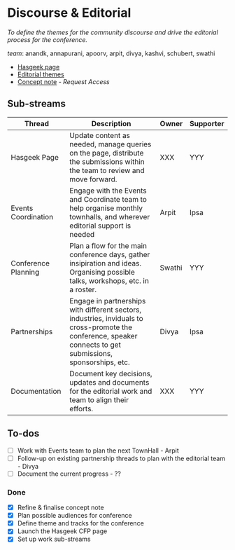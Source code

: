 
# Discourse & Editorial

*To define the themes for the community discourse and drive the editorial process for the conference.* 

_team_: anandk, annapurani, apoorv, arpit, divya, kashvi, schubert, swathi

- [Hasgeek page](https://hasgeek.com/Vizchitra/2025)
- [Editorial themes](editorial.md)
- [Concept note](https://docs.google.com/document/d/1WiGoeug9QzqTIL2qdVAjhLVU3fieeUVTZ3VB-h_q3Go/edit?usp=sharing) - _Request Access_

## Sub-streams

| Thread | Description | Owner | Supporter |
| -------- | ------- | ------- | ------- |
| Hasgeek Page | Update content as needed, manage queries on the page, distribute the submissions within the team to review and move forward. | XXX | YYY |
| Events Coordination | Engage with the Events and Coordinate team to help organise monthly townhalls, and wherever editorial support is needed | Arpit | Ipsa |
| Conference Planning | Plan a flow for the main conference days, gather insipiration and ideas. Organising possible talks, workshops, etc. in a roster. | Swathi | YYY |
| Partnerships | Engage in partnerships with different sectors, industries, inviduals to cross-promote the conference, speaker connects to get submissions, sponsorships, etc. | Divya | Ipsa |
| Documentation | Document key decisions, updates and documents for the editorial work and team to align their efforts. | XXX | YYY |

## To-dos
- [ ] Work with Events team to plan the next TownHall - Arpit
- [ ] Follow-up on existing partnership threads to plan with the editorial team - Divya
- [ ] Document the current progress - ??

### Done
- [x] Refine & finalise concept note
- [x] Plan possible audiences for conference
- [x] Define theme and tracks for the conference
- [x] Launch the Hasgeek CFP page
- [X] Set up work sub-streams
